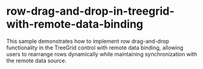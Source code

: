 # row-drag-and-drop-in-treegrid-with-remote-data-binding
This sample demonstrates how to implement row drag-and-drop functionality in the TreeGrid control with remote data binding, allowing users to rearrange rows dynamically while maintaining synchronization with the remote data source.
